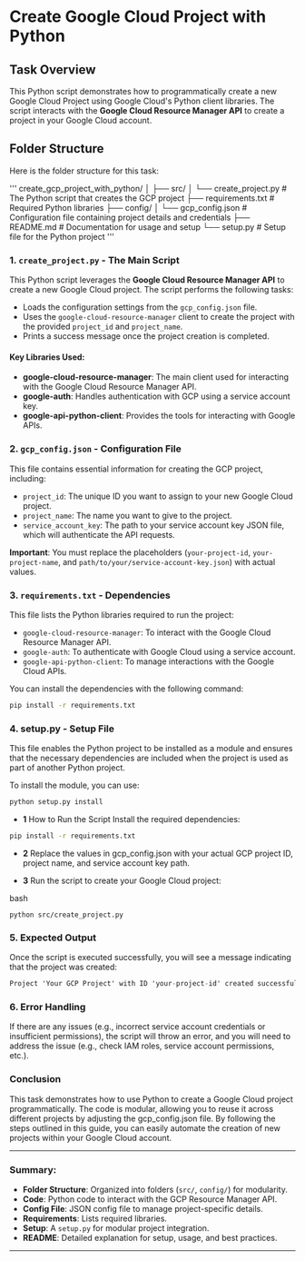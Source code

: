 # Create Google Cloud Project with Python

## Task Overview

This Python script demonstrates how to programmatically create a new Google Cloud Project using Google Cloud's Python client libraries. The script interacts with the **Google Cloud Resource Manager API** to create a project in your Google Cloud account.

## Folder Structure

Here is the folder structure for this task:

'''
create_gcp_project_with_python/
│
├── src/
│   └── create_project.py # The Python script that creates the GCP project
├── requirements.txt      # Required Python libraries 
├── config/
│   └── gcp_config.json   # Configuration file containing project details and credentials 
├── README.md             # Documentation for usage and setup
└── setup.py              # Setup file for the Python project
'''

### 1. **`create_project.py`** - The Main Script

This Python script leverages the **Google Cloud Resource Manager API** to create a new Google Cloud project. The script performs the following tasks:
- Loads the configuration settings from the `gcp_config.json` file.
- Uses the `google-cloud-resource-manager` client to create the project with the provided `project_id` and `project_name`.
- Prints a success message once the project creation is completed.

#### Key Libraries Used:
- **google-cloud-resource-manager**: The main client used for interacting with the Google Cloud Resource Manager API.
- **google-auth**: Handles authentication with GCP using a service account key.
- **google-api-python-client**: Provides the tools for interacting with Google APIs.

### 2. **`gcp_config.json`** - Configuration File

This file contains essential information for creating the GCP project, including:
- `project_id`: The unique ID you want to assign to your new Google Cloud project.
- `project_name`: The name you want to give to the project.
- `service_account_key`: The path to your service account key JSON file, which will authenticate the API requests.

**Important**: You must replace the placeholders (`your-project-id`, `your-project-name`, and `path/to/your/service-account-key.json`) with actual values.

### 3. **`requirements.txt`** - Dependencies

This file lists the Python libraries required to run the project:
- `google-cloud-resource-manager`: To interact with the Google Cloud Resource Manager API.
- `google-auth`: To authenticate with Google Cloud using a service account.
- `google-api-python-client`: To manage interactions with the Google Cloud APIs.

You can install the dependencies with the following command:

```bash
pip install -r requirements.txt
```

### 4. **setup.py** - Setup File
This file enables the Python project to be installed as a module and ensures that the necessary dependencies are included when the project is used as part of another Python project.

To install the module, you can use:

```bash
python setup.py install
```
- **1** How to Run the Script
Install the required dependencies:

```bash
pip install -r requirements.txt
```
- **2** Replace the values in gcp_config.json with your actual GCP project ID, project name, and service account key path.

- **3** Run the script to create your Google Cloud project:

bash
```
python src/create_project.py
```

### 5. Expected Output
Once the script is executed successfully, you will see a message indicating that the project was created:

```csharp
Project 'Your GCP Project' with ID 'your-project-id' created successfully!
```

### 6. Error Handling
If there are any issues (e.g., incorrect service account credentials or insufficient permissions), the script will throw an error, and you will need to address the issue (e.g., check IAM roles, service account permissions, etc.).


### Conclusion
This task demonstrates how to use Python to create a Google Cloud project programmatically. The code is modular, allowing you to reuse it across different projects by adjusting the gcp_config.json file. By following the steps outlined in this guide, you can easily automate the creation of new projects within your Google Cloud account.

---

### Summary:
- **Folder Structure**: Organized into folders (`src/`, `config/`) for modularity.
- **Code**: Python code to interact with the GCP Resource Manager API.
- **Config File**: JSON config file to manage project-specific details.
- **Requirements**: Lists required libraries.
- **Setup**: A `setup.py` for modular project integration.
- **README**: Detailed explanation for setup, usage, and best practices.

---

